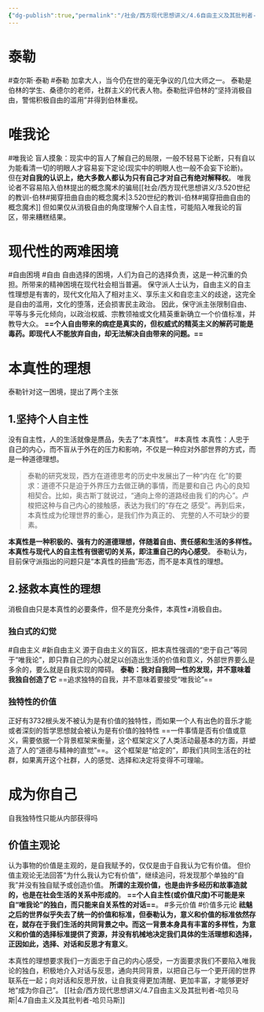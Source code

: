 ```yaml
---
{"dg-publish":true,"permalink":"/社会/西方现代思想讲义/4.6自由主义及其批判者-泰勒/","dgPassFrontmatter":true}
---
```



# 泰勒
#查尔斯·泰勒 #泰勒
加拿大人，当今仍在世的毫无争议的几位大师之一。
泰勒是伯林的学生、桑德尔的老师，社群主义的代表人物。泰勒批评伯林的“坚持消极自由，警惕积极自由的滥用”并得到伯林重视。
# 唯我论
#唯我论
盲人摸象：现实中的盲人了解自己的局限，一般不轻易下论断，只有自以为能看清一切的明眼人才容易妄下定论(现实中的明眼人也一般不会妄下论断)。
但在**对自我的认识上，绝大多数人都认为只有自己才对自己有绝对解释权**。
唯我论者不容易陷入伯林提出的概念魔术的骗局[[社会/西方现代思想讲义/3.520世纪的教训-伯林#揭穿扭曲自由的概念魔术\|3.520世纪的教训-伯林#揭穿扭曲自由的概念魔术]]
但如果仅从消极自由的角度理解个人自主性，可能陷入唯我论的盲区，带来糟糕结果。
# 现代性的两难困境
#自由困境 #自由 
自由选择的困境，人们为自己的选择负责，这是一种沉重的负担。所带来的精神困境在现代社会相当普遍。
保守派人士认为，自由主义的自主性理想是有害的，现代文化陷入了相对主义、享乐主义和自恋主义的歧途，这完全是自由的滥用，文化的堕落，还会损害民主政治。
因此，保守派主张限制自由、平等与多元化倾向，以政治权威、宗教领袖或文化精英重新确立一个价值标准，并教导大众。
**==个人自由带来的病症是真实的，但权威式的精英主义的解药可能是毒药。即现代人不能放弃自由，却无法解决自由带来的问题。==**

# 本真性的理想
泰勒针对这一困境，提出了两个主张
## 1.坚持个人自主性
没有自主性，人的生活就像是赝品，失去了“本真性”。
#本真性
本真性：人忠于自己的内心，而不盲从于外在的压力和影响，不仅是一种应对外部世界的方式，而是一种道德理想。
>泰勒的研究发现，⻄⽅在道德思考的历史中发展出了⼀种“内在 化”的要求：道德不只是迫于外界压⼒去做正确的事情，⽽是要和⾃⼰ 内⼼的良知相契合。⽐如，奥古斯丁就说过，“通向上帝的道路经由我 们的内⼼”。卢梭把这种与⾃⼰内⼼的接触感，表达为我们的“存在之 感受”。再到后来，本真性成为伦理世界的重⼼，是我们作为真正的、 完整的⼈不可缺少的要素。


**本真性是一种积极的、强有力的道德理想，伴随着自由、责任感和生活的多样性。本真性与现代人的自主性有很密切的关系，即注重自己的内心感受**。
泰勒认为，目前保守派指出的问题只是“本真性的扭曲”形态，而不是本真性的理想。
## 2.拯救本真性的理想
消极自由只是本真性的必要条件，但不是充分条件，本真性≠消极自由。
### 独白式的幻觉
#自由主义 #新自由主义 
源于自由主义的盲区，把本真性强调的“忠于自己”等同于“唯我论”，即只靠自己的内心就足以创造出生活的价值和意义，外部世界要么是多余的，要么就是自我实现的障碍。
**泰勒：我对自我同一性的发现，并不意味着我独自创造了它**
==追求独特的自我，并不意味着要接受“唯我论”==
### 独特性的价值
正好有3732根头发不被认为是有价值的独特性，而如果一个人有出色的音乐才能或者深刻的哲学思想就会被认为是有价值的独特性
==一件事情是否有价值或意义，需要依据一个背景框架来衡量，这个框架定义了人类活动最基本的方面，并塑造了人的“道德与精神的直觉”==。
这个框架是“给定的”，即我们共同生活在的社群，如果离开这个社群，人的感觉、选择和决定将变得不可理喻。
# 成为你自己
自我独特性只能从内部获得吗
## 价值主观论
认为事物的价值是主观的，是自我赋予的，仅仅是由于自我认为它有价值。
但价值主观论无法回答“为什么我认为它有价值”，继续追问，将发现那个单独的“自我”并没有独自赋予或创造价值。
**所谓的主观价值，也是由许多经历和故事造就的，也是在社会生活的关系中形成的**。
**==个人自主性(或价值尺度)不可能是来自“唯我论”的独白，而只能来自关系性的对话==**。
#多元价值 #价值多元论 
**祛魅之后的世界似乎失去了统一的价值和标准，但泰勒认为，意义和价值的标准依然存在，就存在于我们生活的共同背景之中。而这一背景本身具有丰富的多样性，为意义和价值的选择标准提供了资源，并没有机械地决定我们具体的生活理想和选择，正因如此，选择、对话和反思才有意义**。

本真性的理想要求我们一方面忠于自己的内心感受，一方面要求我们不要陷入唯我论的独白，积极地介入对话与反思，通向共同背景，以把自己与一个更开阔的世界联系在一起；向对话和反思开放，让自我变得更加清醒、更加丰富，才能够更好地“成为你自己”。
[[社会/西方现代思想讲义/4.7自由主义及其批判者-哈贝马斯\|4.7自由主义及其批判者-哈贝马斯]]
